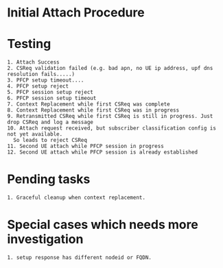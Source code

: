# Initial Attach Procedure

# Testing

    1. Attach Success
    2. CSReq validation failed (e.g. bad apn, no UE ip address, upf dns resolution fails.....)
    3. PFCP setup timeout....
    4. PFCP setup reject
    5. PFCP session setup reject
    6. PFCP session setup timeout
    7. Context Replacement while first CSReq was complete
    8. Context Replacement while first CSReq was in progress
    9. Retransmitted CSReq while first CSReq is still in progress. Just drop CSReq and log a message
    10. Attach request received, but subscriber classification config is not yet available.
      So leads to reject CSReq
    11. Second UE attach while PFCP session in progress 
    12. Second UE attach while PFCP session is already established 
   

# Pending tasks
    1. Graceful cleanup when context replacement. 

# Special cases which needs more investigation
    1. setup response has different nodeid or FQDN. 

